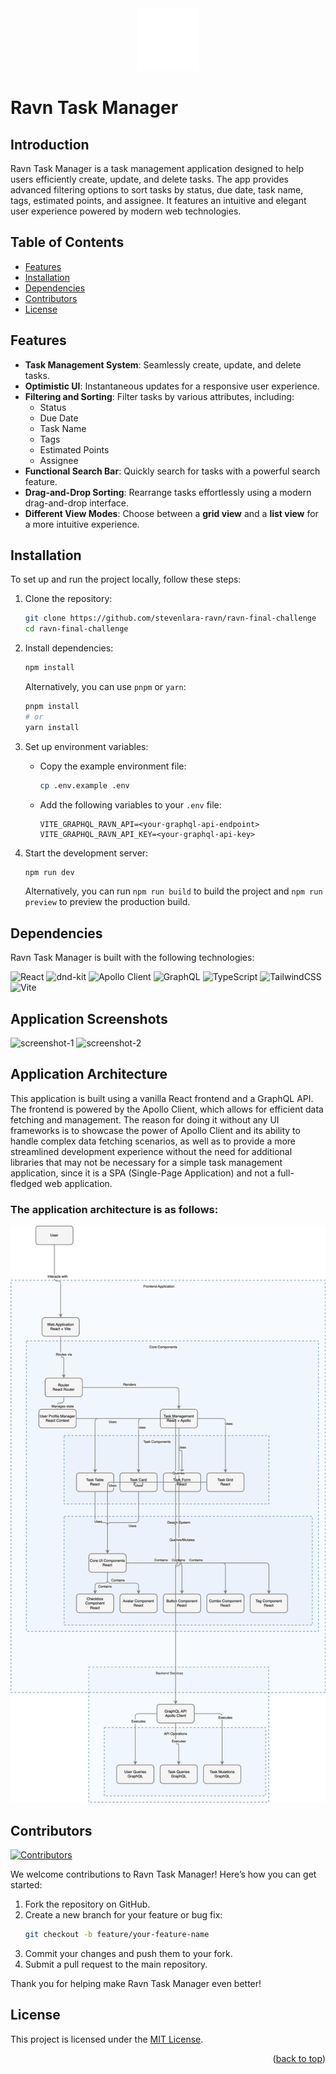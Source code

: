<div align="center">
  <a href="https://github.com/stevenlara-ravn/ravn-final-challenge">
    <img src="./src/assets/icons/logomark.svg" alt="Logo" width="100" height="100"> 
  </a>
</div>

# Ravn Task Manager

## Introduction

Ravn Task Manager is a task management application designed to help users efficiently create, update, and delete tasks. The app provides advanced filtering options to sort tasks by status, due date, task name, tags, estimated points, and assignee. It features an intuitive and elegant user experience powered by modern web technologies.

## Table of Contents

- [Features](#features)
- [Installation](#installation)
- [Dependencies](#dependencies)
- [Contributors](#contributors)
- [License](#license)

## Features

- **Task Management System**: Seamlessly create, update, and delete tasks.
- **Optimistic UI**: Instantaneous updates for a responsive user experience.
- **Filtering and Sorting**: Filter tasks by various attributes, including:
  - Status
  - Due Date
  - Task Name
  - Tags
  - Estimated Points
  - Assignee
- **Functional Search Bar**: Quickly search for tasks with a powerful search feature.
- **Drag-and-Drop Sorting**: Rearrange tasks effortlessly using a modern drag-and-drop interface.
- **Different View Modes**: Choose between a **grid view** and a **list view** for a more intuitive experience.

## Installation

To set up and run the project locally, follow these steps:

1. Clone the repository:

   ```bash
   git clone https://github.com/stevenlara-ravn/ravn-final-challenge
   cd ravn-final-challenge
   ```

2. Install dependencies:

   ```bash
   npm install
   ```

   Alternatively, you can use `pnpm` or `yarn`:

   ```bash
   pnpm install
   # or
   yarn install
   ```

3. Set up environment variables:

   - Copy the example environment file:
     ```bash
     cp .env.example .env
     ```
   - Add the following variables to your `.env` file:
     ```
     VITE_GRAPHQL_RAVN_API=<your-graphql-api-endpoint>
     VITE_GRAPHQL_RAVN_API_KEY=<your-graphql-api-key>
     ```

4. Start the development server:

   ```bash
   npm run dev
   ```

   Alternatively, you can run `npm run build` to build the project and `npm run preview` to preview the production build.

## Dependencies

Ravn Task Manager is built with the following technologies:

![React](https://img.shields.io/badge/React-20232A?style=for-the-badge&logo=react&logoColor=61DAFB)
![dnd-kit](https://img.shields.io/badge/dnd--kit-20232A?style=for-the-badge&logo=react&logoColor=61DAFB)
![Apollo Client](https://img.shields.io/badge/Apollo_Client-311C87?style=for-the-badge&logo=apollographql&logoColor=white)
![GraphQL](https://img.shields.io/badge/GraphQL-E10098?style=for-the-badge&logo=graphql&logoColor=white)
![TypeScript](https://img.shields.io/badge/TypeScript-3178C6?style=for-the-badge&logo=typescript&logoColor=white)
![TailwindCSS](https://img.shields.io/badge/TailwindCSS-38B2AC?style=for-the-badge&logo=tailwind-css&logoColor=white)
![Vite](https://img.shields.io/badge/Vite-B73BFE?style=for-the-badge&logo=vite&logoColor=FFD62E)

## Application Screenshots

<img src="./public/assets/img/screenshots/screenshot-1.avif" alt="screenshot-1">
<img src="./public/assets/img/screenshots/screenshot-2.avif" alt="screenshot-2">

## Application Architecture

This application is built using a vanilla React frontend and a GraphQL API. The frontend is powered by the Apollo Client, which allows for efficient data fetching and management. The reason for doing it without any UI frameworks is to showcase the power of Apollo Client and its ability to handle complex data fetching scenarios, as well as to provide a more streamlined development experience without the need for additional libraries that may not be necessary for a simple task management application, since it is a SPA (Single-Page Application) and not a full-fledged web application.

### The application architecture is as follows:

<img src="./public/assets/diagrams/architecture-diagram.svg" alt="Architecture Diagram">

## Contributors

[![Contributors](https://contrib.rocks/image?repo=stevenlara-ravn/ravn-final-challenge)](https://github.com/stevenlara-ravn/ravn-final-challenge/graphs/contributors)

We welcome contributions to Ravn Task Manager! Here’s how you can get started:

1. Fork the repository on GitHub.
2. Create a new branch for your feature or bug fix:
   ```bash
   git checkout -b feature/your-feature-name
   ```
3. Commit your changes and push them to your fork.
4. Submit a pull request to the main repository.

Thank you for helping make Ravn Task Manager even better!

## License

This project is licensed under the [MIT License](LICENSE).

<p align="right">(<a href="#top">back to top</a>)</p>
